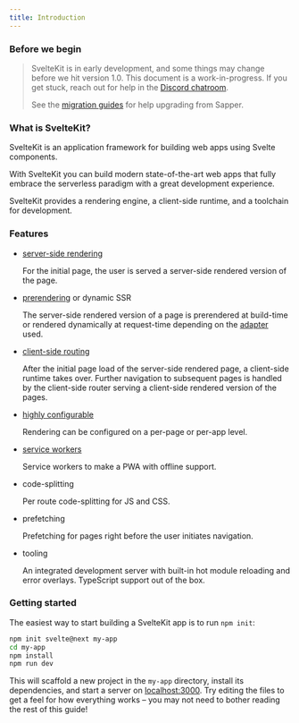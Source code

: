 ```yaml
---
title: Introduction
---
```


### Before we begin

> SvelteKit is in early development, and some things may change before we hit version 1.0. This document is a work-in-progress. If you get stuck, reach out for help in the [Discord chatroom](https://svelte.dev/chat).
>
> See the [migration guides](/migrating) for help upgrading from Sapper.

### What is SvelteKit?

SvelteKit is an application framework for building web apps using Svelte components.

With SvelteKit you can build modern state-of-the-art web apps that fully embrace the serverless paradigm with a great development experience.

SvelteKit provides a rendering engine, a client-side runtime, and a toolchain for development.

### Features

- [server-side rendering](#appendix-ssr)
    
    For the initial page, the user is served a server-side rendered version of the page.

- [prerendering](#appendix-prerendering) or dynamic SSR

    The server-side rendered version of a page is prerendered at build-time or rendered dynamically at request-time depending on the [adapter](#adapters) used.

- [client-side routing](#appendix-routing)

    After the initial page load of the server-side rendered page, a client-side runtime takes over. Further navigation to subsequent pages is handled by the client-side router serving a client-side rendered version of the pages.

- [highly configurable](#rendering)

    Rendering can be configured on a per-page or per-app level.

- [service workers](#service-workers)

    Service workers to make a PWA with offline support.

- code-splitting

    Per route code-splitting for JS and CSS.

- prefetching

    Prefetching for pages right before the user initiates navigation.

- tooling

    An integrated development server with built-in hot module reloading and error overlays. TypeScript support out of the box.

### Getting started

The easiest way to start building a SvelteKit app is to run `npm init`:

```bash
npm init svelte@next my-app
cd my-app
npm install
npm run dev
```

This will scaffold a new project in the `my-app` directory, install its dependencies, and start a server on [localhost:3000](http://localhost:3000). Try editing the files to get a feel for how everything works – you may not need to bother reading the rest of this guide!
